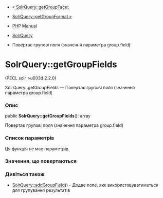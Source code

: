 - [« SolrQuery::getGroupFacet](solrquery.getgroupfacet.md)
- [SolrQuery::getGroupFormat »](solrquery.getgroupformat.md)

- [PHP Manual](index.md)
- [SolrQuery](class.solrquery.md)
- Повертає групові поля (значення параметра group.field)

# SolrQuery::getGroupFields

(PECL solr \>u003d 2.2.0)

SolrQuery::getGroupFields — Повертає групові поля (значення
параметра group.field)

### Опис

public **SolrQuery::getGroupFields**(): array

Повертає групові поля (значення параметра group.field)

### Список параметрів

Ця функція не має параметрів.

### Значення, що повертаються

### Дивіться також

- [SolrQuery::addGroupField()](solrquery.addgroupfield.md) -
Додає поле, яке використовуватиметься для групування
результатів
